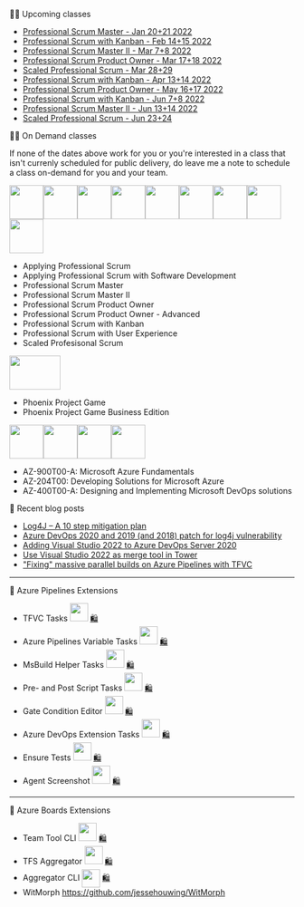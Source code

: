 👨‍💻 Upcoming classes
- [Professional Scrum Master - Jan 20+21 2022](https://www.scrum.org/courses/professional-scrum-master-2022-01-20-51777)
- [Professional Scrum with Kanban - Feb 14+15 2022](https://www.scrum.org/courses/professional-scrum-kanban-hilversum-2022-02-14-51822)
- [Professional Scrum Master II - Mar 7+8 2022](https://www.scrum.org/courses/professional-scrum-master-ii-hilversum-2022-03-07-51785)
- [Professional Scrum Product Owner - Mar 17+18 2022](https://www.scrum.org/courses/professional-scrum-product-owner-amsterdam-2022-03-17-51806)
- [Scaled Professional Scrum - Mar 28+29](https://www.scrum.org/courses/scaled-professional-scrum-amsterdam-2022-03-28-51825)
- [Professional Scrum with Kanban - Apr 13+14 2022](https://www.scrum.org/courses/professional-scrum-kanban-2022-04-13-55059)
- [Professional Scrum Product Owner - May 16+17 2022](https://www.scrum.org/courses/professional-scrum-product-owner-2022-05-16-51808)
- [Professional Scrum with Kanban - Jun 7+8 2022](https://www.scrum.org/courses/professional-scrum-kanban-hilversum-2022-06-07-51823)
- [Professional Scrum Master II - Jun 13+14 2022](https://www.scrum.org/courses/professional-scrum-master-ii-hilversum-2022-06-13-51786)
- [Scaled Professional Scrum - Jun 23+24](https://www.scrum.org/courses/scaled-professional-scrum-2022-06-23-51824)

👨‍💻 On Demand classes

If none of the dates above work for you or you're interested in a class that isn't currenly scheduled for public delivery, do leave me a note to schedule a class on-demand for you and your team.

<img height="60" width="60" src="https://images.credly.com/size/680x680/images/9300cd60-8a1c-4585-a4b0-1f3663c4d2f1/BADGES_FINAL_PST_600.png"><img height="60" width="60" src="https://images.credly.com/size/680x680/images/01e79f67-e63a-469d-bf6b-6f80d38604dc/BADGES_FINA_PSD-I_600.png"><img height="60" width="60" src="https://images.credly.com/size/680x680/images/12bddaac-9b71-43fd-a81e-71ebd144ee52/BADGES_FINAL_PSM-I_600.png"><img height="60" width="60" src="https://images.credly.com/size/680x680/images/21d4f3ab-bf8a-4fc7-9bf5-432729fa558d/BADGES_FINAL_PSM-II_600.png"><img height="60" width="60" src="https://images.credly.com/size/680x680/images/efb3e57a-bdb2-4775-a6bc-2852612bd687/BADGES_FINAL_PSPO-I_600.png"><img height="60" width="60" src="https://images.credly.com/size/680x680/images/abe50c7f-3e84-477d-b4f5-0a8ce2e8f1a4/BADGES_FINAL_PSPO-II_600.png"><img height="60" width="60" src="https://images.credly.com/size/680x680/images/3607a4bd-6149-4f6b-81f5-71abaf6a7b7a/BADGES_FINAL_PSK-I_600.png"><img height="60" width="60" src="https://images.credly.com/size/680x680/images/734c6e3b-7aff-471d-981a-9d578442c242/BADGES_FINAL_PSU-I_600.png"><img height="60" width="60" src="https://images.credly.com/size/680x680/images/1abbf8b9-a672-4af2-856f-a0c505f1f4d5/BADGES_FINAL_SPS_600.png">

- Applying Professional Scrum
- Applying Professional Scrum with Software Development
- Professional Scrum Master
- Professional Scrum Master II
- Professional Scrum Product Owner
- Professional Scrum Product Owner - Advanced
- Professional Scrum with Kanban
- Professional Scrum with User Experience
- Scaled Profesisonal Scrum


<img height="60" width="90" src="https://www.gamingworks.nl/wp-content/uploads/Logo_The-Phoenix-Project_HIGH-RES_RGB.png">

- Phoenix Project Game
- Phoenix Project Game Business Edition


<img height="60" width="60" src="https://images.credly.com/size/680x680/images/a6ea4416-4f34-4a85-bc24-eb3fe32fd241/MCT-Microsoft_Certified_Trainer-600x600.png"><img height="60" width="60" src="https://images.credly.com/size/680x680/images/6a254dad-77e5-4e71-8049-94e5c7a15981/azure-fundamentals-600x600.png"><img height="60" width="60" src="https://images.credly.com/size/680x680/images/63316b60-f62d-4e51-aacc-c23cb850089c/azure-developer-associate-600x600.png"><img height="60" width="60" src="https://images.credly.com/size/680x680/images/c3ab66f8-5d59-4afa-a6c2-0ba30a1989ca/CERT-Expert-DevOps-Engineer-600x600.png">

- AZ-900T00-A: Microsoft Azure Fundamentals
- AZ-204T00: Developing Solutions for Microsoft Azure
- AZ-400T00-A: Designing and Implementing Microsoft DevOps solutions

📒 Recent blog posts
<!-- BLOG-POST-LIST:START -->
- [Log4J – A 10 step mitigation plan](https://jessehouwing.net/log4j-a-10-step-mitigation-plan/)
- [Azure DevOps 2020 and 2019 &lpar;and 2018&rpar; patch for log4j vulnerability](https://jessehouwing.net/azure-devops-patch-for-log4j-vulnerability/)
- [Adding Visual Studio 2022 to Azure DevOps Server 2020](https://jessehouwing.net/adding-visual-studio-2022-to-azure-devops-server-2020/)
- [Use Visual Studio 2022 as merge tool in Tower](https://jessehouwing.net/use-visual-studio-2022-as-merge-tool-in-tower/)
- [&quot;Fixing&quot; massive parallel builds on Azure Pipelines with TFVC](https://jessehouwing.net/azure-pipelines-fixing-massive-parallel-builds-with-tfvc/)
<!-- BLOG-POST-LIST:END -->

<hr />

🚀 Azure Pipelines Extensions

 * TFVC Tasks [<img height="32" width="32" src="https://cdn.jsdelivr.net/npm/simple-icons@v6/icons/github.svg" />](https://github.com/jessehouwing/azure-pipelines-tfvc-tasks) [🛍️](https://marketplace.visualstudio.com/items?itemName=jessehouwing.jessehouwing-vsts-tfvc-tasks)
 * Azure Pipelines Variable Tasks [<img height="32" width="32" src="https://cdn.jsdelivr.net/npm/simple-icons@v6/icons/github.svg" />](https://github.com/jessehouwing/azure-pipelines-variable-tasks) [🛍️](https://marketplace.visualstudio.com/items?itemName=jessehouwing.jessehouwing-vsts-variable-tasks)
 * MsBuild Helper Tasks [<img height="32" width="32" src="https://cdn.jsdelivr.net/npm/simple-icons@v6/icons/github.svg" />](https://github.com/jessehouwing/azure-pipelines-msbuild-helper-task) [🛍️](https://github.com/jessehouwing/azure-pipelines-msbuild-helper-task)
 * Pre- and Post Script Tasks [<img height="32" width="32" src="https://cdn.jsdelivr.net/npm/simple-icons@v6/icons/github.svg" />](https://github.com/jessehouwing/azure-pipelines-gate-condition-editor) [🛍️](https://marketplace.visualstudio.com/items?itemName=jessehouwing.pre-post-tasks)
 * Gate Condition Editor [<img height="32" width="32" src="https://cdn.jsdelivr.net/npm/simple-icons@v6/icons/github.svg" />](https://github.com/jessehouwing/azure-pipelines-gate-condition-editor) [🛍️](https://marketplace.visualstudio.com/items?itemName=jessehouwing.gate-condition-editor)
 * Azure DevOps Extension Tasks [<img height="32" width="32" src="https://cdn.jsdelivr.net/npm/simple-icons@v6/icons/github.svg" />](https://github.com/microsoft/azure-devops-extension-tasks) [🛍️](https://marketplace.visualstudio.com/items?itemName=ms-devlabs.vsts-developer-tools-build-tasks)
 * Ensure Tests [<img height="32" width="32" src="https://cdn.jsdelivr.net/npm/simple-icons@v6/icons/github.svg" />](https://github.com/jessehouwing/azure-pipelines-gate-condition-editor) [🛍️](https://marketplace.visualstudio.com/items?itemName=jessehouwing.vsts-ensure-tests-tasks)
 * Agent Screenshot [<img height="32" width="32" src="https://cdn.jsdelivr.net/npm/simple-icons@v6/icons/github.svg" />](https://github.com/jessehouwing/azure-pipelines-agent-screenshot) [🛍️](https://github.com/jessehouwing/azure-pipelines-agent-screenshot)

<hr />

📅 Azure Boards Extensions

 * Team Tool CLI [<img height="32" width="32" src="https://cdn.jsdelivr.net/npm/simple-icons@v6/icons/github.svg" />](https://github.com/jessehouwing/azure-boards-team-tools) [🛍️](https://marketplace.visualstudio.com/items?itemName=jessehouwing.azure-boards-teams-tool)
 * TFS Aggregator [<img height="32" width="32" src="https://cdn.jsdelivr.net/npm/simple-icons@v6/icons/github.svg" />](https://github.com/tfsaggregator/tfsaggregator) [🛍️](https://marketplace.visualstudio.com/items?itemName=tfsaggregatorteam.tfs-aggregator-server-plugin) 
 * Aggregator CLI [<img height="32" width="32" style="vertical-align: middle;" src="https://cdn.jsdelivr.net/npm/simple-icons@v6/icons/github.svg" />](https://github.com/tfsaggregator/aggregator-cli) [🛍️](https://marketplace.visualstudio.com/items?itemName=tfsaggregatorteam.aggregator-cli) 
 * WitMorph https://github.com/jessehouwing/WitMorph
